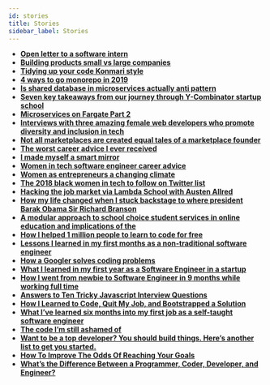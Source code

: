 ```yaml
---
id: stories
title: Stories
sidebar_label: Stories
---
```


- [**Open letter to a software intern**](https://blog.codegiant.io/open-letter-to-a-software-intern-817fa1ce5319)
- [**Building products small vs large companies**](https://blog.codegiant.io/building-products-small-vs-large-companies-6d90c8adcb80)
- [**Tidying up your code Konmari style**](https://dev.to/kaydacode/tidying-up-your-code-konmari-style-3b64)
- [**4 ways to go monorepo in 2019**](https://hackernoon.com/4-ways-to-go-monorepo-in-2019-ea5d19fc1f08)
- [**Is shared database in microservices actually anti pattern**](https://hackernoon.com/is-shared-database-in-microservices-actually-anti-pattern-8cc2536adfe4)
- [**Seven key takeaways from our journey through Y-Combinator startup school**](https://hackernoon.com/seven-key-takeaways-from-our-journey-through-y-combinator-startup-school-f4249a2d4f42)
- [**Microservices on Fargate Part 2**](https://hackernoon.com/microservices-on-fargate-part2-f29c6d4d708f)
- [**Interviews with three amazing female web developers who promote diversity and inclusion in tech**](https://hackernoon.com/interviews-with-three-amazing-female-web-developers-who-promote-diversity-and-inclusion-in-tech-5210b0f6035)
- [**Not all marketplaces are created equal tales of a marketplace founder**](https://hackernoon.com/not-all-marketplaces-are-created-equal-tales-of-a-marketplace-founder-9fc0fb802706)
- [**The worst career advice I ever received**](https://hackernoon.com/the-worst-career-advice-i-ever-received-54aaf2a50c93)
- [**I made myself a smart mirror**](https://hackernoon.com/i-made-myself-a-smart-mirror-50e56966c478)
- [**Women in tech software engineer career advice**](https://hackernoon.com/women-in-tech-software-engineer-career-advice-8cb70cc5c13c)
- [**Women as entrepreneurs a changing climate**](https://hackernoon.com/women-as-entrepreneurs-a-changing-climate-3b3f1268d42a)
- [**The 2018 black women in tech to follow on Twitter list**](https://hackernoon.com/the-2018-black-women-in-tech-to-follow-on-twitter-list-32034049a055)
- [**Hacking the job market via Lambda School with Austen Allred**](https://hackernoon.com/hacking-the-job-market-via-lambda-school-with-austen-allred-d22197f94696)
- [**How my life changed when I stuck backstage to where president Barak Obama Sir Richard Branson**](https://hackernoon.com/how-my-life-changed-when-i-snuck-backstage-to-where-president-barack-obama-sir-richard-branson-8cec732bff7c)
- [**A modular approach to school choice student services in online education and implications of the**](https://medium.com/7plus/a-modular-approach-to-school-choice-student-services-in-online-education-and-implications-of-the-16cdca8a94c6)
- [**How I helped 1 million people to learn to code for free**](https://www.producthunt.com/stories/how-i-helped-1-million-people-learn-to-code-for-free)
- [**Lessons I learned in my first months as a non-traditional software engineer**](https://medium.freecodecamp.org/lessons-i-learned-in-my-first-months-as-a-non-traditional-software-engineer-ac2ada05ba14)
- [**How a Googler solves coding problems**](https://blog.usejournal.com/how-a-googler-solves-coding-problems-ec5d59e73ec5)
- [**What I learned in my first year as a Software Engineer in a startup**](https://medium.com/@clementb/what-i-learned-in-my-first-year-as-a-software-engineer-in-a-startup-c078161e5a8e)
- [**How I went from newbie to Software Engineer in 9 months while working full time**](https://medium.freecodecamp.org/how-i-went-from-newbie-to-software-engineer-in-9-months-while-working-full-time-460bd8485847)
- [**Answers to Ten Tricky Javascript Interview Questions**](https://hackernoon.com/tricky-javascript-interview-questions-b67d5d278344)
- [**How I Learned to Code, Quit My Job, and Bootstrapped a Solution**](https://www.indiehackers.com/interview/3d2afa0b80)
- [**What I’ve learned six months into my first job as a self-taught software engineer**](https://medium.freecodecamp.org/what-ive-learned-six-months-into-my-first-job-as-a-self-taught-software-engineer-516b0703e86)
- [**The code I’m still ashamed of**](https://medium.freecodecamp.org/the-code-im-still-ashamed-of-e4c021dff55e)
- [**Want to be a top developer? You should build things. Here’s another list to get you started.**](https://medium.freecodecamp.org/the-secret-to-being-a-top-developer-is-building-things-d3d058e4e472)
- [**How To Improve The Odds Of Reaching Your Goals**](https://medium.com/swlh/how-to-improve-the-odds-of-reaching-your-goals-71aff1ccf5c9)
- [**What’s the Difference Between a Programmer, Coder, Developer, and Engineer?**](https://blog.codegiant.io/whats-the-difference-between-a-programmer-coder-developer-and-engineer-bd315404de7)
<!-- - [****](https://medium.freecodecamp.org/the-most-important-skill-a-programmer-can-learn-9d410c786baf)
 -->

<!-- - [****](https://medium.freecodecamp.org/cool-chrome-devtools-tips-and-tricks-you-wish-you-knew-already-f54f65df88d2)
- [****](https://medium.freecodecamp.org/how-to-make-peace-with-deadlines-in-software-development-6cfe3e993f51) -->

 <!-- Story Dev
 https://hackernoon.com/what-makes-a-good-software-development-manager-1323464e7615
 https://hackernoon.com/three-fundamental-soft-skills-for-software-engineers-96d7c3844232
 https://hackernoon.com/the-future-of-software-development-modular-intelligent-and-rickety-e24de6d5102f
 https://hackernoon.com/continuous-refactoring-whats-stopping-you-437c71bf94cf
 https://hackernoon.com/how-i-switched-career-and-what-i-have-achieved-in-the-last-4-years-as-a-developer-66cabf29a34a

  -->
